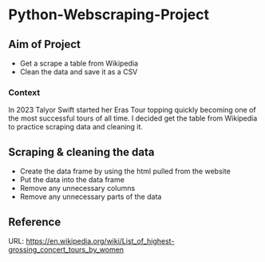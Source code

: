 # Python-Webscraping-Project

## Aim of Project
* Get a scrape a table from Wikipedia
* Clean the data and save it as a CSV

### Context
In 2023 Talyor Swift started her Eras Tour topping quickly becoming one of the most successful tours of all time. I decided get the table from Wikipedia to practice scraping data and cleaning it.

## Scraping & cleaning the data
* Create the data frame by using the html pulled from the website
* Put the data into the data frame
* Remove any unnecessary columns
* Remove any unnecessary parts of the data

## Reference
URL: https://en.wikipedia.org/wiki/List_of_highest-grossing_concert_tours_by_women
